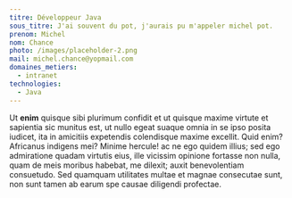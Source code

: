 ```yaml
---
titre: Développeur Java
sous_titre: J'ai souvent du pot, j'aurais pu m'appeler michel pot.
prenom: Michel
nom: Chance
photo: /images/placeholder-2.png
mail: michel.chance@yopmail.com
domaines_metiers:
  - intranet
technologies:
  - Java
---
```


Ut **enim** quisque sibi plurimum confidit et ut quisque maxime virtute et sapientia sic munitus est, ut nullo egeat suaque omnia in se ipso posita iudicet, ita in amicitiis expetendis colendisque maxime excellit. Quid enim? Africanus indigens mei? Minime hercule! ac ne ego quidem illius; sed ego admiratione quadam virtutis eius, ille vicissim opinione fortasse non nulla, quam de meis moribus habebat, me dilexit; auxit benevolentiam consuetudo. Sed quamquam utilitates multae et magnae consecutae sunt, non sunt tamen ab earum spe causae diligendi profectae.
